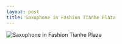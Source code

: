 ```yaml
---
layout: post
title: Saxophone in Fashion Tianhe Plaza
---
```


![Saxophone in Fashion Tianhe Plaza](https://github.com/comacros/comacros.github.io/raw/master/images/DSC_0058.JPG)
